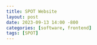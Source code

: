 ```yaml
---
title: SPOT Website
layout: post
date: 2023-09-13 14:00 -800
categories: [software, frontend]
tags: [SPOT]
---
```


